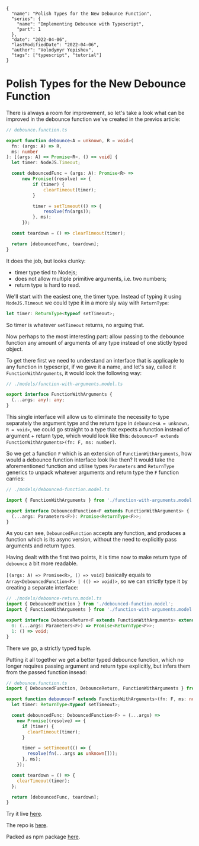 ```ic-metadata
{
  "name": "Polish Types for the New Debounce Function",
  "series": {
    "name": "Implementing Debounce with Typescript",
    "part": 1
  },
  "date": "2022-04-06",
  "lastModifiedDate": "2022-04-06",
  "author": "Volodymyr Yepishev",
  "tags": ["typescript", "tutorial"]
}
```

# Polish Types for the New Debounce Function

There is always a room for improvement, so let's take a look what can be improved in the debounce function we've created in the previos article:

```typescript
// debounce.function.ts

export function debounce<A = unknown, R = void>(
  fn: (args: A) => R,
  ms: number
): [(args: A) => Promise<R>, () => void] {
  let timer: NodeJS.Timeout;

  const debouncedFunc = (args: A): Promise<R> =>
      new Promise((resolve) => {
          if (timer) {
              clearTimeout(timer);
          }

          timer = setTimeout(() => {
              resolve(fn(args));
          }, ms);
      });

  const teardown = () => clearTimeout(timer);

  return [debouncedFunc, teardown];
}
```

It does the job, but looks clunky:
- timer type tied to Nodejs;
- does not allow multiple primitive arguments, i.e. two numbers;
- return type is hard to read.

We'll start with the easiest one, the timer type. Instead of typing it using `NodeJS.Timeout` we could type it in a more sly way with `ReturnType`:

```typescript
let timer: ReturnType<typeof setTimeout>;
```

So timer is whatever `setTimeout` returns, no arguing that.

Now perhaps to the most interesting part: allow passing to the debounce function any amount of arguments of any type instead of one stictly typed object.

To get there first we need to understand an interface that is applicaple to any function in typescript, if we gave it a name, and let's say, called it `FunctionWithArguments`, it would look the following way:

```typescript
// ./models/function-with-arguments.model.ts

export interface FunctionWithArguments {
  (...args: any): any;
}
```

This single interface will allow us to eliminate the necessity to type separately the argument type and the return type in `debounce<A = unknown, R = void>`, we could go straight to a type that expects a function instead of argument + return type, which would look like this: `debounce<F extends FunctionWithArguments>(fn: F, ms: number)`.

So we get a function `F` which is an extension of `FunctionWithArguments`, how would a debounce function interface look like then? It would take the aforementioned function and utilise types `Parameters` and `ReturnType` generics to unpack whatever arguments and return type the `F` function carries:

```typescript
// ./models/debounced-function.model.ts

import { FunctionWithArguments } from './function-with-arguments.model';

export interface DebouncedFunction<F extends FunctionWithArguments> {
  (...args: Parameters<F>): Promise<ReturnType<F>>;
}
```
As you can see, `DebouncedFunction` accepts any function, and produces a function which is its async version, without the need to explicitly pass arguments and return types.

Having dealt with the first two points, it is time now to make return type of `debounce` a bit more readable.

`[(args: A) => Promise<R>, () => void]` basically equals to `Array<DebouncedFunction<F> | (() => void)>`, so we can strictly type it by creating a separate interface:

```typescript
// ./models/debounce-return.model.ts
import { DebouncedFunction } from './debounced-function.model';
import { FunctionWithArguments } from './function-with-arguments.model';

export interface DebounceReturn<F extends FunctionWithArguments> extends Array<DebouncedFunction<F> | (() => void)> {
  0: (...args: Parameters<F>) => Promise<ReturnType<F>>;
  1: () => void;
}
```

There we go, a strictly typed tuple.

Putting it all together we get a better typed debounce function, which no longer requires passing argument and return type explicitly, but infers them from the passed function insead:

```typescript
// debounce.function.ts
import { DebouncedFunction, DebounceReturn, FunctionWithArguments } from './models';

export function debounce<F extends FunctionWithArguments>(fn: F, ms: number): DebounceReturn<F> {
  let timer: ReturnType<typeof setTimeout>;

  const debouncedFunc: DebouncedFunction<F> = (...args) =>
    new Promise((resolve) => {
      if (timer) {
        clearTimeout(timer);
      }

      timer = setTimeout(() => {
        resolve(fn(...args as unknown[]));
      }, ms);
    });

  const teardown = () => {
    clearTimeout(timer);
  };

  return [debouncedFunc, teardown];
}
```

Try it live [here](https://www.typescriptlang.org/play?#code/JYOwLgpgTgZghgYwgAgGIFcQLMA9iAdWDAAsBBKAc3QFsJwBnZAbwChlkAKAOl7ioYAuZHBABPAJTDRYgNysAvq1ahIsRCgAiEAEa5MSACYYsOfAB5UyCAA9IIQ0xPY8hYuSq16YBgD4W7Fy83PyUQsgACvxwdGoMlr5SkVC4NMAMEOYAShBg6FAgACpiAA6ZqL6+8koq4NDwSMjaegYQOXkFltZ29I5oBmZupBTUdIz+tvZ9FFBwYubN+lgQxgOuCcgAPlycEsgAvP4AbrjAhhL+bBwADMI8fALCUbOx0PEVe4fJqemZ7flFUrlSryDgARjun2Op0M1WUMDW+GQhl0SyQXUmvSciKGHlG3j8nBgIGEqAANMgaOEQLQdNAkotWv9OhUAhwADa5ZA4OhQYTMwFlcxgIG4GDIDJgQrAOj6MBVZQcBD4BhgZGo1qrLDCRnLLUuCys-ZBB5hKGBDggCAAd2+aQynE4UAgDFw7KOEChbI4PuA4s4PPp3p9PoQnP40tl6DAAZl9NBIeQNUT3LjUAOEtykYgcsdXquKeQztd7ogRJA9xCAhETEwAGsQLhrSAANoAXQkEgTIYUFKpXYtSYHgWVIFV3Ig-EMTZAGd2B0ug7Dk6g2dzgagA44CnkgWdHVnLZRLT1zgpkCnM7bcNYo-HcEMhjnIAhyBpNDpUApIAATMJ35+XovsgADUb4-rud5qkeGp6mQj5thmx5omWD6GBSYLXNcw4wLg6acJyao2Bm1yyMgxHmMgmGkeRIEgXsBbIZq8GGJwYIUj+EjcKQ9CcHeboQNw7K4JQEiKEAA).

The repo is [here](https://github.com/Bwca/merry-solutions__debounce).

Packed as npm package [here](https://www.npmjs.com/package/@merry-solutions/debounce).
